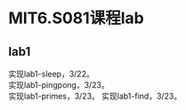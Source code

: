 # MIT6.S081课程lab

## lab1

实现lab1-sleep，3/22。  
实现lab1-pingpong，3/23。   
实现lab1-primes，3/23。
实现lab1-find，3/23。
